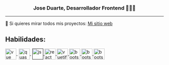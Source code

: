 <p align="center" width="300">
   <h3 align="center">Jose Duarte, Desarrollador Frontend 👨🏻‍💻</h3>
</p>

***

🌱 Si quieres mirar todos mis proyectos: [Mi sitio web](https://joseduarte.netlify.app/)


<h2 >Habilidades:</h2>
<p >
   <a href="https://vuejs.org/" target="blank" style='margin-right:4px'>
      <img align="center" src="https://upload.wikimedia.org/wikipedia/commons/thumb/9/95/Vue.js_Logo_2.svg/800px-Vue.js_Logo_2.svg.png" alt="vue" height="35px" width="35px" />
   </a>
   <a href="https://quasar.dev/" target="blank" style='margin-right:4px'>
    <img align="center" src="https://cdn.quasar.dev/logo-v2/svg/logo.svg" alt="quasar" height="35px" width="35px" />
  </a>
  <a href="" target="blank">
    <img align="center" src="https://upload.wikimedia.org/wikipedia/commons/6/6a/JavaScript-logo.png" alt="js" height="35px" width="35px" />
  </a>
  <a href="https://es.reactjs.org/" target="blank">
    <img align="center" src="https://miro.medium.com/max/500/1*cPh7ujRIfcHAy4kW2ADGOw.png" alt="react" height="35px" width="35px" />
  </a>
   <a href="https://vuetifyjs.com/en/" target="blank">
    <img align="center" src="https://cdn.vuetifyjs.com/docs/images/logos/vuetify-logo-light.svg" alt="vuetify" height="35px" width="35px" />
  </a>
   <a href="https://getbootstrap.com/" target="blank">
    <img align="center" src="https://getbootstrap.com/docs/5.2/assets/brand/bootstrap-logo-shadow.png" alt="bootstrap" height="35px" width="35px" />
  </a>
   <a href="https://www.java.com/es/" target="blank">
    <img align="center" src="https://i.pinimg.com/originals/e9/94/61/e99461fdd5b3db8bdb3081d8acf5e524.png" alt="bootstrap" height="35px" width="35px" />
  </a>
   <a href="https://tailwindcss.com/" target="blank">
    <img align="center" src="https://upload.wikimedia.org/wikipedia/commons/thumb/d/d5/Tailwind_CSS_Logo.svg/2048px-Tailwind_CSS_Logo.svg.png" alt="bootstrap" height="35px" width="35px" />
  </a>
</p>

<!--
**josegduarte96/josegduarte96** is a ✨ _special_ ✨ repository because its `README.md` (this file) appears on your GitHub profile.

Here are some ideas to get you started:

- 🔭 I’m currently working on ...
- 🌱 I’m currently learning ...
- 👯 I’m looking to collaborate on ...
- 🤔 I’m looking for help with ...
- 💬 Ask me about ...
- 📫 How to reach me: ...
- 😄 Pronouns: ...
- ⚡ Fun fact: ...
-->
